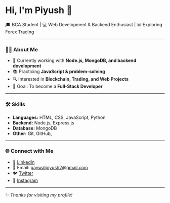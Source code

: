 # Hi, I'm Piyush 👋

🎓 BCA Student | 💻 Web Development & Backend Enthusiast | 📊 Exploring Forex Trading

---

### 👨‍💻 About Me
- 🌱 Currently working with **Node.js, MongoDB, and backend development**  
- 📚 Practicing **JavaScript & problem-solving**  
- 🔍 Interested in **Blockchain, Trading, and Web Projects**  
- 🎯 Goal: To become a **Full-Stack Developer**  

---

### 🛠️ Skills
- **Languages:** HTML, CSS, JavaScript, Python 
- **Backend:** Node.js, Express.js  
- **Database:** MongoDB  
- **Other:** Git, GitHub,

---

### 🌐 Connect with Me
- 💼 [LinkedIn](https://www.linkedin.com/in/piyushgaywal/)  
- 📧 Email: gaywalpiyush2@gmail.com  
- 🐦 [Twitter](https://x.com/PiyushGaywal)
- 📸 [Instagram](https://www.instagram.com/piyush.gaywal/)  

---

✨ *Thanks for visiting my profile!*
